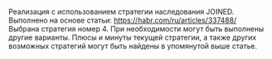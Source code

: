 Реализация с использованием стратегии наследования JOINED. Выполнено на основе статьи:
https://habr.com/ru/articles/337488/
Выбрана стратегия номер 4. При необходимости могут быть выполнены другие варианты. Плюсы и минуты текущей стратегии, а также других возможных стратегий могут быть найдены в упомянутой выше статье.
